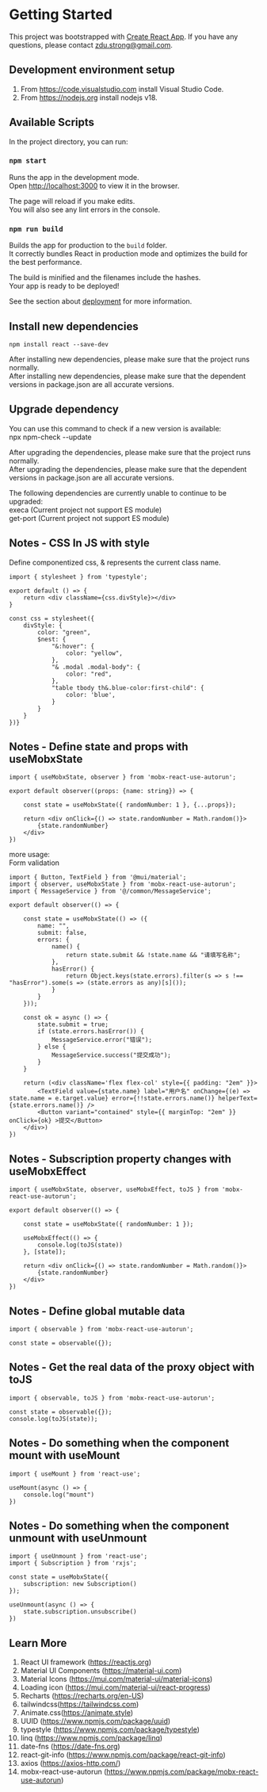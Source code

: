 # Getting Started

This project was bootstrapped with [Create React App](https://github.com/facebook/create-react-app). If you have any questions, please contact zdu.strong@gmail.com.<br/>

## Development environment setup
1. From https://code.visualstudio.com install Visual Studio Code.<br/>
2. From https://nodejs.org install nodejs v18.<br/>

## Available Scripts

In the project directory, you can run:<br/>

### `npm start`

Runs the app in the development mode.<br/>
Open [http://localhost:3000](http://localhost:3000) to view it in the browser.<br/>

The page will reload if you make edits.<br/>
You will also see any lint errors in the console.<br/>

### `npm run build`

Builds the app for production to the `build` folder.<br/>
It correctly bundles React in production mode and optimizes the build for the best performance.<br/>

The build is minified and the filenames include the hashes.<br/>
Your app is ready to be deployed!<br/>

See the section about [deployment](https://facebook.github.io/create-react-app/docs/deployment) for more information.<br/>

## Install new dependencies

    npm install react --save-dev

After installing new dependencies, please make sure that the project runs normally.<br/>
After installing new dependencies, please make sure that the dependent versions in package.json are all accurate versions.<br/>

## Upgrade dependency

You can use this command to check if a new version is available:<br/>
npx npm-check --update<br/>

After upgrading the dependencies, please make sure that the project runs normally.<br/>
After upgrading the dependencies, please make sure that the dependent versions in package.json are all accurate versions.<br/>

The following dependencies are currently unable to continue to be upgraded:<br/>
execa (Current project not support ES module)<br/>
get-port (Current project not support ES module)<br/>

## Notes - CSS In JS with style

Define componentized css, & represents the current class name.

    import { stylesheet } from 'typestyle';

    export default () => {
        return <div className={css.divStyle}></div>
    }

    const css = stylesheet({
        divStyle: {
            color: "green",
            $nest: {
                "&:hover": {
                    color: "yellow",
                },
                "& .modal .modal-body": {
                    color: "red",
                },
                "table tbody th&.blue-color:first-child": {
                    color: 'blue',
                }
            }
        }
    })}

## Notes - Define state and props with useMobxState

    import { useMobxState, observer } from 'mobx-react-use-autorun';

    export default observer((props: {name: string}) => {

        const state = useMobxState({ randomNumber: 1 }, {...props});

        return <div onClick={() => state.randomNumber = Math.random()}>
            {state.randomNumber}
        </div>
    })

more usage:<br/>
Form validation<br/>

    import { Button, TextField } from '@mui/material';
    import { observer, useMobxState } from 'mobx-react-use-autorun';
    import { MessageService } from '@/common/MessageService';

    export default observer(() => {

        const state = useMobxState(() => ({
            name: "",
            submit: false,
            errors: {
                name() {
                    return state.submit && !state.name && "请填写名称";
                },
                hasError() {
                    return Object.keys(state.errors).filter(s => s !== "hasError").some(s => (state.errors as any)[s]());
                }
            }
        }));

        const ok = async () => {
            state.submit = true;
            if (state.errors.hasError()) {
                MessageService.error("错误");
            } else {
                MessageService.success("提交成功");
            }
        }

        return (<div className='flex flex-col' style={{ padding: "2em" }}>
            <TextField value={state.name} label="用户名" onChange={(e) => state.name = e.target.value} error={!!state.errors.name()} helperText={state.errors.name()} />
            <Button variant="contained" style={{ marginTop: "2em" }} onClick={ok} >提交</Button>
        </div>)
    })

## Notes - Subscription property changes with useMobxEffect

    import { useMobxState, observer, useMobxEffect, toJS } from 'mobx-react-use-autorun';

    export default observer(() => {

        const state = useMobxState({ randomNumber: 1 });

        useMobxEffect(() => {
            console.log(toJS(state))
        }, [state]);

        return <div onClick={() => state.randomNumber = Math.random()}>
            {state.randomNumber}
        </div>
    })

## Notes - Define global mutable data

    import { observable } from 'mobx-react-use-autorun';

    const state = observable({});

## Notes - Get the real data of the proxy object with toJS

    import { observable, toJS } from 'mobx-react-use-autorun';

    const state = observable({});
    console.log(toJS(state));

## Notes - Do something when the component mount with useMount

    import { useMount } from 'react-use';

    useMount(async () => {
        console.log("mount")
    })

## Notes - Do something when the component unmount with useUnmount

    import { useUnmount } from 'react-use';
    import { Subscription } from 'rxjs';

    const state = useMobxState({
        subscription: new Subscription()
    });

    useUnmount(async () => {
        state.subscription.unsubscribe()
    })

## Learn More

1. React UI framework (https://reactjs.org)<br/>
2. Material UI Components (https://material-ui.com)<br/>
3. Material Icons (https://mui.com/material-ui/material-icons)<br/>
4. Loading icon (https://mui.com/material-ui/react-progress)<br/>
5. Recharts (https://recharts.org/en-US)<br/>
6. tailwindcss(https://tailwindcss.com)<br/>
7. Animate.css(https://animate.style)<br/>
8. UUID (https://www.npmjs.com/package/uuid)<br/>
9. typestyle (https://www.npmjs.com/package/typestyle)<br/>
10. linq (https://www.npmjs.com/package/linq)<br/>
11. date-fns (https://date-fns.org)
12. react-git-info (https://www.npmjs.com/package/react-git-info)
13. axios (https://axios-http.com/)
14. mobx-react-use-autorun (https://www.npmjs.com/package/mobx-react-use-autorun)
